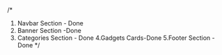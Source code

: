 /\*

1. Navbar Section - Done
2. Banner Section -Done
3. Categories Section - Done 4.Gadgets Cards-Done 5.Footer Section -Done \*/
